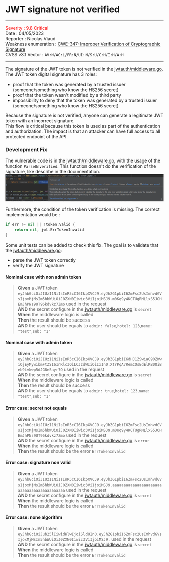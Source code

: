# JWT signature not verified

***
<font color="red">Severity : 9.8 Critical</font>  
Date : 04/05/2023  
Reporter : Nicolas Viaud   
Weakness enumeration : [CWE-347: Improper Verification of Cryptographic Signature](https://cwe.mitre.org/data/definitions/347.html)  
CVSS v3.1 Vector : `AV:N/AC:L/PR:N/UI:N/S:U/C:H/I:H/A:H`
***

The signature of the JWT token is not verified in the [jwtauth/middleware.go](../jwtauth/middleware.go).  
The JWT token digital signature has 3 roles:
* proof that the token was generated by a trusted issuer (someone/something who know the HS256 secret)
* proof that the token wasn't modified by a third party
* impossibility to deny that the token was generated by a trusted issuer (someone/something who know the HS256 secret)

Because the signature is not verified, anyone can generate a legitimate JWT token with an incorrect signature.  
This flow is critical because this token is used as part of the authentication and authorization.
The impact is that an attacker can have full access to all protected endpoint of the API.

### Development Fix

The vulnerable code is in the [jwtauth/middleware.go](../jwtauth/middleware.go), with the usage of the function `ParseUnverified`. This function doesn't do the verification of the signature, like describe in the documentation.  
![img.png](assets/SECURITY_REPORT_1_parseUnverified.png)  

Furthermore, the condition of the token verification is missing. The correct implementation would be : 
```go
if err != nil || !token.Valid {
	return nil, jwt.ErrTokenInvalid
}
```

Some unit tests can be added to check this fix. The goal is to validate that the [jwtauth/middleware.go](../jwtauth/middleware.go):
* parse the JWT token correctly
* verify the JWT signature

#### Nominal case with non admin token
> **Given** a JWT token `eyJhbGciOiJIUzI1NiIsInR5cCI6IkpXVCJ9.eyJhZG1pbiI6ZmFsc2UsImhvdGVsIjoxMjMsIm5hbWUiOiJ0ZXN0Iiwic3ViIjoiMSJ9.m0Kq9y4KCTUgRMLlxS5JOHEmJhPNz9UT96kdvkz7Zmo` used in the request   
> **AND** the secret configure in the [jwtauth/middleware.go](../jwtauth/middleware.go) is `secret`  
> **When** the middleware logic is called  
> **Then** the result should be success  
> **AND** the user should be equals to `admin: false`,`hotel: 123`,`name: "test"`,`sub: "1"`

#### Nominal case with admin token
> **Given** a JWT token `eyJhbGciOiJIUzI1NiIsInR5cCI6IkpXVCJ9.eyJhZG1pbiI6dHJ1ZSwiaG90ZWwiOjEyMywibmFtZSI6InRlc3QiLCJzdWIiOiIxIn0.XtrPqA7RemCOsEdElKB0OiBeb9Lvkwp5dJG8eSayr7Q` used in the request   
> **AND** the secret configure in the [jwtauth/middleware.go](../jwtauth/middleware.go) is `secret`  
> **When** the middleware logic is called  
> **Then** the result should be success  
> **AND** the user should be equals to `admin: true`,`hotel: 123`,`name: "test"`,`sub: "1"`

#### Error case: secret not equals
> **Given** a JWT token `eyJhbGciOiJIUzI1NiIsInR5cCI6IkpXVCJ9.eyJhZG1pbiI6ZmFsc2UsImhvdGVsIjoxMjMsIm5hbWUiOiJ0ZXN0Iiwic3ViIjoiMSJ9.m0Kq9y4KCTUgRMLlxS5JOHEmJhPNz9UT96kdvkz7Zmo` used in the request   
> **AND** the secret configure in the [jwtauth/middleware.go](../jwtauth/middleware.go) is `error`  
> **When** the middleware logic is called  
> **Then** the result should be the error `ErrTokenInvalid`

#### Error case: signature non valid
> **Given** a JWT token `eyJhbGciOiJIUzI1NiIsInR5cCI6IkpXVCJ9.eyJhZG1pbiI6ZmFsc2UsImhvdGVsIjoxMjMsIm5hbWUiOiJ0ZXN0Iiwic3ViIjoiMSJ9.aaaaaaaaaaaaaaaaaaaaaaaaaaaaaaaaaaaaaaaaaaa` used in the request   
> **AND** the secret configure in the [jwtauth/middleware.go](../jwtauth/middleware.go) is `secret`  
> **When** the middleware logic is called  
> **Then** the result should be the error `ErrTokenInvalid`

#### Error case: none algorithm
> **Given** a JWT token `eyJhbGciOiJub25lIiwidHlwIjoiSldUIn0.eyJhZG1pbiI6ZmFsc2UsImhvdGVsIjoxMjMsIm5hbWUiOiJ0ZXN0Iiwic3ViIjoiMSJ9.` used in the request   
> **AND** the secret configure in the [jwtauth/middleware.go](../jwtauth/middleware.go) is `secret`  
> **When** the middleware logic is called  
> **Then** the result should be the error `ErrTokenInvalid`